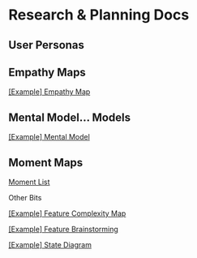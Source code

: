 # Research & Planning Docs

## User Personas

## Empathy Maps

[[Example] Empathy Map](https://realtimeboard.com/app/board/o9J_kzONgu0=/)

## Mental Model... Models

[[Example] Mental Model](https://realtimeboard.com/app/board/o9J_kzOKUAo=/)

## Moment Maps

[Moment List](https://realtimeboard.com/app/board/o9J_kzTk9-s=/)

Other Bits

[[Example] Feature Complexity Map](https://realtimeboard.com/app/board/o9J_kzOKosg=/)

[[Example] Feature Brainstorming](https://realtimeboard.com/app/board/o9J_kzJaWfA=/)

[[Example] State Diagram](https://realtimeboard.com/app/board/o9J_kzOKbww=/)